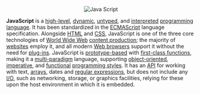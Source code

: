 <p align="center">
<img src="https://c1.staticflickr.com/3/2498/3735965832_87e1a439c0.jpg" alt="Java Script" />
</p>
<p>
    <b>JavaScript</b>
   is a <a href="https://en.wikipedia.org/wiki/High-level_programming_language" title="High-level programming language">high-level</a>, <a href="https://en.wikipedia.org/wiki/Dynamic_programming_language" title="Dynamic programming language">dynamic</a>, <a href="https://en.wikipedia.org/wiki/Untyped_language" class="mw-redirect" title="Untyped language">untyped</a>, and <a href="https://en.wikipedia.org/wiki/Interpreted_language" title="Interpreted language">interpreted</a> <a href="/wiki/Programming_language" title="Programming language">programming language</a>.<sup id="cite_ref-FOOTNOTEFlanagan20111_7-0" class="reference"></sup> It has been standardized in the <a href="https://en.wikipedia.org/wiki/ECMAScript" title="ECMAScript">ECMAScript</a> language specification.<sup id="cite_ref-FOOTNOTEFlanagan20112_8-0" class="reference"></sup> Alongside <a href="https://en.wikipedia.org/wiki/HTML" title="HTML">HTML</a> and <a href="https://en.wikipedia.org/wiki/CSS" class="mw-redirect" title="CSS">CSS</a>, JavaScript is one of the three core technologies of <a href="https://en.wikipedia.org/wiki/World_Wide_Web" title="World Wide Web">World Wide Web</a> <a href="https://en.wikipedia.org/wiki/Content_engineering" class="mw-redirect" title="Content engineering">content production</a>; the majority of <a href="https://en.wikipedia.org/wiki/Website" title="Website">websites</a> employ it, and all modern <a href="https://en.wikipedia.org/wiki/Web_browser" title="Web browser">Web browsers</a> support it without the need for <a href="https://en.wikipedia.org/wiki/Browser_extension" title="Browser extension">plug-ins</a>.<sup id="cite_ref-FOOTNOTEFlanagan20111_7-1" class="reference"></sup> JavaScript is <a href="https://en.wikipedia.org/wiki/Prototype-based_programming" title="Prototype-based programming">prototype-based</a> with <a href="https://en.wikipedia.org/wiki/First-class_function" title="First-class function">first-class functions</a>, making it a <a href="https://en.wikipedia.org/wiki/Multi-paradigm" class="mw-redirect" title="Multi-paradigm">multi-paradigm</a> language, supporting <a href="https://en.wikipedia.org/wiki/Object-oriented_programming" title="Object-oriented programming">object-oriented</a>,<sup id="cite_ref-ECMA-262_9-0" class="reference"></sup> <a href="https://en.wikipedia.org/wiki/Imperative_programming" title="Imperative programming">imperative</a>, and <a href="https://en.wikipedia.org/wiki/Functional_programming" title="Functional programming">functional</a> <a href="https://en.wikipedia.org/wiki/Programming_paradigm" title="Programming paradigm">programming styles</a>.<sup id="cite_ref-FOOTNOTEFlanagan20111_7-2" class="reference"></sup> It has an <a href="https://en.wikipedia.org/wiki/Application_programming_interface" title="Application programming interface">API</a> for working with text, <a href="https://en.wikipedia.org/wiki/Array_data_type" title="Array data type">arrays</a>, dates and <a href="https://en.wikipedia.org/wiki/Regular_expression" title="Regular expression">regular expressions</a>, but does not include any <a href="https://en.wikipedia.org/wiki/Input/output" title="Input/output">I/O</a>, such as networking, storage, or graphics facilities, relying for these upon the host environment in which it is embedded.</p>
